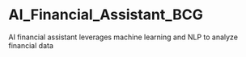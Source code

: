 # AI_Financial_Assistant_BCG
AI financial assistant leverages machine learning and NLP to analyze financial data
